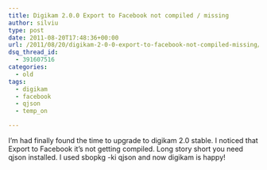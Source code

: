 ```yaml
---
title: Digikam 2.0.0 Export to Facebook not compiled / missing
author: silviu
type: post
date: 2011-08-20T17:48:36+00:00
url: /2011/08/20/digikam-2-0-0-export-to-facebook-not-compiled-missing/
dsq_thread_id:
  - 391607516
categories:
  - old
tags:
  - digikam
  - facebook
  - qjson
  - temp_on

---
```

I&#8217;m had finally found the time to upgrade to digikam 2.0 stable. I noticed that Export to Facebook it&#8217;s not getting compiled. Long story short you need qjson installed. I used sbopkg -ki qjson and now digikam is happy!